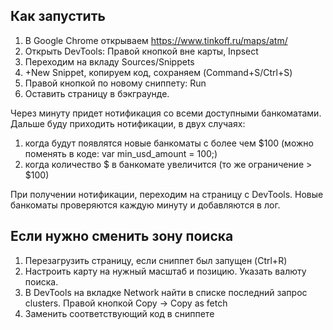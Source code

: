 ## Как запустить
1. В Google Chrome открываем https://www.tinkoff.ru/maps/atm/
2. Открыть DevTools: Правой кнопкой вне карты, Inpsect
3. Переходим на вкладу Sources/Snippets
4. +New Snippet, копируем код, сохраняем (Command+S/Ctrl+S) 
5. Правой кнопкой по новому сниппету: Run
6. Оставить страницу в бэкграунде.

Через минуту придет нотификация со всеми доступными банкоматами.
Дальше буду приходить нотификации, в двух случаях:
1. когда будут появлятся новые банкоматы c более чем $100 (можно поменять в коде: var min_usd_amount = 100;)
2. когда количество $ в банкомате увеличится (то же ограничение > $100)

При получении нотификации, переходим на страницу с DevTools. Новые банкоматы проверяются каждую минуту и добавляются в лог.

## Если нужно сменить зону поиска
1. Перезагрузить страницу, если сниппет был запущен (Ctrl+R)
2. Настроить карту на нужный масштаб и позицию. Указать валюту поиска.
3. В DevTools на вкладке Network найти в списке последний запрос clusters. Правой кнопкой Copy -> Copy as fetch
4. Заменить соответствующий код в сниппете
